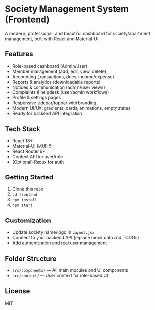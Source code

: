 # Society Management System (Frontend)

A modern, professional, and beautiful dashboard for society/apartment management, built with React and Material-UI.

## Features
- Role-based dashboard (Admin/User)
- Member management (add, edit, view, delete)
- Accounting (transactions, dues, income/expense)
- Reports & analytics (downloadable reports)
- Notices & communication (admin/user views)
- Complaints & helpdesk (user/admin workflows)
- Profile & settings pages
- Responsive sidebar/topbar with branding
- Modern UI/UX: gradients, cards, animations, empty states
- Ready for backend API integration

## Tech Stack
- React 18+
- Material-UI (MUI) 5+
- React Router 6+
- Context API for user/role
- (Optional) Redux for auth

## Getting Started
1. Clone this repo
2. `cd frontend`
3. `npm install`
4. `npm start`

## Customization
- Update society name/logo in `Layout.jsx`
- Connect to your backend API (replace mock data and TODOs)
- Add authentication and real user management

## Folder Structure
- `src/components/` — All main modules and UI components
- `src/context/` — User context for role-based UI

## License
MIT

